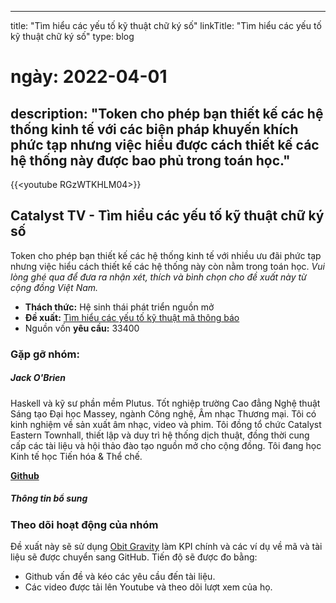 ---

title: "Tìm hiểu các yếu tố kỹ thuật chữ ký số" linkTitle: "Tìm hiểu các yếu tố kỹ thuật chữ ký số" type: blog

# ngày: 2022-04-01

## description: "Token cho phép bạn thiết kế các hệ thống kinh tế với các biện pháp khuyến khích phức tạp nhưng việc hiểu được cách thiết kế các hệ thống này được bao phủ trong toán học."

{{&lt;youtube RGzWTKHLM04&gt;}}

## Catalyst TV - Tìm hiểu các yếu tố kỹ thuật chữ ký số

Token cho phép bạn thiết kế các hệ thống kinh tế với nhiều ưu đãi phức tạp nhưng việc hiểu cách thiết kế các hệ thống này còn nằm trong toán học. *Vui lòng ghé qua để đưa ra nhận xét, thích và bình chọn cho đề xuất này từ cộng đồng Việt Nam.*

- **Thách thức:** Hệ sinh thái phát triển nguồn mở
- **Đề xuất:** [Tìm hiểu các yếu tố kỹ thuật mã thông báo](https://cardano.ideascale.com/c/idea/398799)
- Nguồn vốn **yêu cầu:** 33400

### Gặp gỡ nhóm:

##### **Jack O'Brien**

Haskell và kỹ sư phần mềm Plutus. Tốt nghiệp trường Cao đẳng Nghệ thuật Sáng tạo Đại học Massey, ngành Công nghệ, Âm nhạc Thương mại. Tôi có kinh nghiệm về sản xuất âm nhạc, video và phim. Tôi đồng tổ chức Catalyst Eastern Townhall, thiết lập và duy trì hệ thống dịch thuật, đồng thời cung cấp các tài liệu và hội thảo đào tạo nguồn mở cho cộng đồng. Tôi đang học Kinh tế học Tiến hóa &amp; Thể chế.

[**Github**](https://github.com/PardusEidolon)

##### Thông tin bổ sung

### Theo dõi hoạt động của nhóm

Đề xuất này sẽ sử dụng [Obit Gravity](https://github.com/orbit-love/orbit-model) làm KPI chính và các ví dụ về mã và tài liệu sẽ được chuyển sang GitHub. Tiến độ sẽ được đo bằng:

- Github vấn đề và kéo các yêu cầu đến tài liệu.
- Các video được tải lên Youtube và theo dõi lượt xem của họ.
